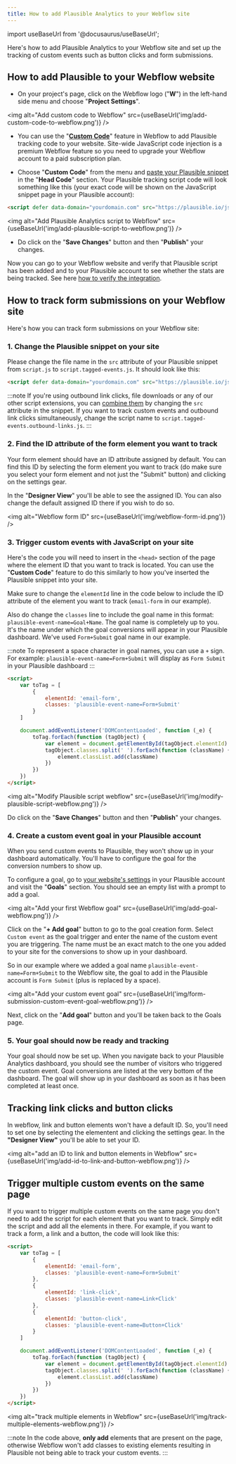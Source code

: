 ```yaml
---
title: How to add Plausible Analytics to your Webflow site
---
```


import useBaseUrl from '@docusaurus/useBaseUrl';

Here's how to add Plausible Analytics to your Webflow site and set up the tracking of custom events such as button clicks and form submissions.

## How to add Plausible to your Webflow website 

* On your project's page, click on the Webflow logo ("**W**") in the left-hand side menu and choose "**Project Settings**".

<img alt="Add custom code to Webflow" src={useBaseUrl('img/add-custom-code-to-webflow.png')} />

* You can use the "**[Custom Code](https://university.webflow.com/lesson/custom-code-in-the-head-and-body-tags)**" feature in Webflow to add Plausible tracking code to your website. Site-wide JavaScript code injection is a premium Webflow feature so you need to upgrade your Webflow account to a paid subscription plan.

* Choose "**Custom Code**" from the menu and [paste your Plausible snippet](https://plausible.io/docs/plausible-script) in the "**Head Code**" section. Your Plausible tracking script code will look something like this (your exact code will be shown on the JavaScript snippet page in your Plausible account):

```html
<script defer data-domain="yourdomain.com" src="https://plausible.io/js/script.js"></script>
```

<img alt="Add Plausible Analytics script to Webflow" src={useBaseUrl('img/add-plausible-script-to-webflow.png')} />

* Do click on the "**Save Changes**" button and then "**Publish**" your changes.

Now you can go to your Webflow website and verify that Plausible script has been added and to your Plausible account to see whether the stats are being tracked. See here [how to verify the integration](troubleshoot-integration.md).

## How to track form submissions on your Webflow site

Here's how you can track form submissions on your Webflow site:

### 1. Change the Plausible snippet on your site

Please change the file name in the `src` attribute of your Plausible snippet from `script.js` to `script.tagged-events.js`. It should look like this:

```html
<script defer data-domain="yourdomain.com" src="https://plausible.io/js/script.tagged-events.js"></script>
```

:::note
If you're using outbound link clicks, file downloads or any of our other script extensions, you can [combine them](script-extensions.md#you-can-combine-extensions-according-to-your-needs) by changing the `src` attribute in the snippet. If you want to track custom events and outbound link clicks simultaneously, change the script name to `script.tagged-events.outbound-links.js`.
:::

### 2. Find the ID attribute of the form element you want to track

Your form element should have an ID attribute assigned by default. You can find this ID by selecting the form element you want to track (do make sure you select your form element and not just the "Submit" button) and clicking on the settings gear.

In the "**Designer View**" you'll be able to see the assigned ID. You can also change the default assigned ID there if you wish to do so.

<img alt="Webflow form ID" src={useBaseUrl('img/webflow-form-id.png')} />

### 3. Trigger custom events with JavaScript on your site

Here's the code you will need to insert in the `<head>` section of the page where the element ID that you want to track is located. You can use the "**Custom Code**" feature to do this similarly to how you've inserted the Plausible snippet into your site.

Make sure to change the `elementId` line in the code below to include the ID attribute of the element you want to track (`email-form` in our example). 

Also do change the `classes` line to include the goal name in this format: `plausible-event-name=Goal+Name`. The goal name is completely up to you. It's the name under which the goal conversions will appear in your Plausible dashboard. We've used `Form+Submit` goal name in our example.

:::note
To represent a space character in goal names, you can use a `+` sign. For example: `plausible-event-name=Form+Submit` will display as `Form Submit` in your Plausible dashboard
:::

```html
<script>
    var toTag = [
        {
            elementId: 'email-form',
            classes: 'plausible-event-name=Form+Submit'
        }
    ]

    document.addEventListener('DOMContentLoaded', function (_e) {
        toTag.forEach(function (tagObject) {
            var element = document.getElementById(tagObject.elementId)
            tagObject.classes.split(' ').forEach(function (className) {
                element.classList.add(className)
            })
        })
    })
</script>
```

<img alt="Modify Plausible script webflow" src={useBaseUrl('img/modify-plausible-script-webflow.png')} />

Do click on the "**Save Changes**" button and then "**Publish**" your changes.

### 4. Create a custom event goal in your Plausible account

When you send custom events to Plausible, they won't show up in your dashboard automatically. You'll have to configure the goal for the conversion numbers to show up.

To configure a goal, go to [your website's settings](website-settings.md) in your Plausible account and visit the "**Goals**" section. You should see an empty list with a prompt to add a goal.

<img alt="Add your first Webflow goal" src={useBaseUrl('img/add-goal-webflow.png')} />

Click on the "**+ Add goal**" button to go to the goal creation form. Select `Custom event` as the goal trigger and enter the name of the custom event you are triggering. The name must be an exact match to the one you added to your site for the conversions to show up in your dashboard.

So in our example where we added a goal name `plausible-event-name=Form+Submit` to the Webflow site, the goal to add in the Plausible account is `Form Submit` (plus is replaced by a space).

<img alt="Add your custom event goal" src={useBaseUrl('img/form-submission-custom-event-goal-webflow.png')} />

Next, click on the "**Add goal**" button and you'll be taken back to the Goals page. 

### 5. Your goal should now be ready and tracking

Your goal should now be set up. When you navigate back to your Plausible Analytics dashboard, you should see the number of visitors who triggered the custom event. Goal conversions are listed at the very bottom of the dashboard. The goal will show up in your dashboard as soon as it has been completed at least once.


## Tracking link clicks and button clicks

In webflow, link and button elements won't have a default ID. So, you'll need to set one by selecting the elementent and clicking the settings gear. In the **"Designer View"** you'll be able to set your ID. 

<img alt="add an ID to link and button elements in Webflow" src={useBaseUrl('img/add-id-to-link-and-button-webflow.png')} />


## Trigger multiple custom events on the same page

If you want to trigger multiple custom events on the same page you don't need to add the script for each element that you want to track. Simply edit the script and add all the elements in there. For example, if you want to track a form, a link and a button, the code will look like this: 

```html
<script>
    var toTag = [
        {
            elementId: 'email-form',
            classes: 'plausible-event-name=Form+Submit'
        },
		{
      		elementId: 'link-click',
            classes: 'plausible-event-name=Link+Click'   
   		},
		{
      		elementId: 'button-click',
            classes: 'plausible-event-name=Button+Click'   
   		}
    ]

    document.addEventListener('DOMContentLoaded', function (_e) {
        toTag.forEach(function (tagObject) {
            var element = document.getElementById(tagObject.elementId)
            tagObject.classes.split(' ').forEach(function (className) {
                element.classList.add(className)
            })
        })
    })
</script>
```

<img alt="track multiple elements in Webflow" src={useBaseUrl('img/track-multiple-elements-webflow.png')} />


:::note
In the code above, **only add** elements that are present on the page, otherwise Webflow won't add classes to existing elements resulting in Plausible not being able to track your custom events. 
:::

